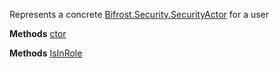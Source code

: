 Represents a concrete [Bifrost.Security.SecurityActor](Bifrost.Security.SecurityActor) for a user

**Methods**
[ctor](Bifrost.Security.UserSecurityActor.ctor)


**Methods**
[IsInRole](Bifrost.Security.UserSecurityActor.IsInRole)
